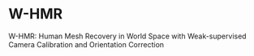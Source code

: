 # W-HMR
W-HMR: Human Mesh Recovery in World Space with Weak-supervised Camera Calibration and Orientation Correction
